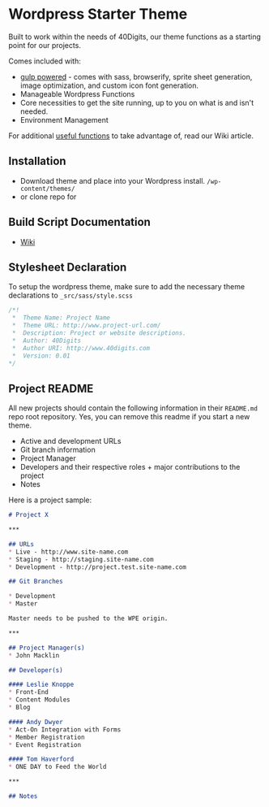 # Wordpress Starter Theme

Built to work within the needs of 40Digits, our theme functions as a starting point for our projects.

Comes included with:

- [gulp powered](https://github.com/40Digits/gulp-starter) - comes with sass, browserify, sprite sheet generation, image optimization, and custom icon font generation.
- Manageable Wordpress Functions
- Core necessities to get the site running, up to you on what is and isn't needed.
- Environment Management 

For additional [useful functions](http://wiki.40digits.net/resources/wp-functions-to-take-advantage-of/) to take advantage of, read our Wiki article.

## Installation

* Download theme and place into your Wordpress install. `/wp-content/themes/`
* or clone repo for

## Build Script Documentation

* [Wiki](https://github.com/40Digits/gulp-starter/wiki)

## Stylesheet Declaration

To setup the wordpress theme, make sure to add the necessary theme declarations to `_src/sass/style.scss`

```scss
/*!
 *  Theme Name: Project Name
 *  Theme URL: http://www.project-url.com/
 *  Description: Project or website descriptions.
 *  Author: 40Digits
 *  Author URI: http://www.40digits.com
 *  Version: 0.01
*/
```

## Project README

All new projects should contain the following information in their `README.md` repo root repository. Yes, you can remove this readme if you start a new theme.

* Active and development URLs
* Git branch information
* Project Manager
* Developers and their respective roles + major contributions to the project
* Notes

Here is a project sample:

```md
# Project X

***

## URLs
* Live - http://www.site-name.com
* Staging - http://staging.site-name.com
* Development - http://project.test.site-name.com

## Git Branches

* Development
* Master

Master needs to be pushed to the WPE origin.

***

## Project Manager(s)
* John Macklin

## Developer(s)

#### Leslie Knoppe
* Front-End
* Content Modules
* Blog

#### Andy Dwyer
* Act-On Integration with Forms
* Member Registration
* Event Registration

#### Tom Haverford
* ONE DAY to Feed the World

***

## Notes
```
